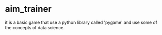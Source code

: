 # aim_trainer

it is a basic game that use a python library called 'pygame' and use some of the concepts of data science.
